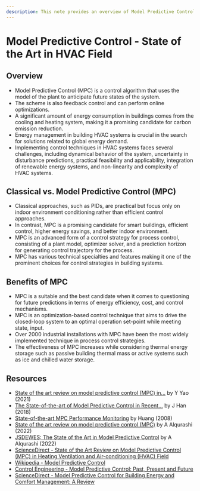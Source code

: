 ```yaml
---
description: This note provides an overview of Model Predictive Control (MPC) and its benefits in the Heating, Ventilation, and Air Conditioning (HVAC) field, as well as resources for further reading.
---
```

# Model Predictive Control - State of the Art in HVAC Field

## Overview
- Model Predictive Control (MPC) is a control algorithm that uses the model of the plant to anticipate future states of the system.
- The scheme is also feedback control and can perform online optimizations.
- A significant amount of energy consumption in buildings comes from the cooling and heating system, making it a promising candidate for carbon emission reduction.
- Energy management in building HVAC systems is crucial in the search for solutions related to global energy demand.
- Implementing control techniques in HVAC systems faces several challenges, including dynamical behavior of the system, uncertainty in disturbance predictions, practical feasibility and applicability, integration of renewable energy systems, and non-linearity and complexity of HVAC systems.

## Classical vs. Model Predictive Control (MPC)
- Classical approaches, such as PIDs, are practical but focus only on indoor environment conditioning rather than efficient control approaches.
- In contrast, MPC is a promising candidate for smart buildings, efficient control, higher energy savings, and better indoor environment.
- MPC is an advanced form of a control strategy for process control, consisting of a plant model, optimizer solver, and a prediction horizon for generating control trajectory for the process.
- MPC has various technical specialties and features making it one of the prominent choices for control strategies in building systems.

## Benefits of MPC
- MPC is a suitable and the best candidate when it comes to questioning for future predictions in terms of energy efficiency, cost, and control mechanisms.
- MPC is an optimization-based control technique that aims to drive the closed-loop system to an optimal operation set-point while meeting state, input.
- Over 2000 industrial installations with MPC have been the most widely implemented technique in process control strategies.
- The effectiveness of MPC increases while considering thermal energy storage such as passive building thermal mass or active systems such as ice and chilled water storage.

## Resources
- [State of the art review on model predictive control (MPC) in...](https://www.sciencedirect.com/science/article/pii/S2405452621000029) by Y Yao (2021)
- [The State-of-the-art of Model Predictive Control in Recent...](https://iopscience.iop.org/article/10.1088/1742-6596/1107/1/012001/meta) by J Han (2018)
- [State-of-the-art MPC Performance Monitoring](https://link.springer.com/chapter/10.1007/978-1-84882-587-1_9) by Huang (2008)
- [State of the art review on model predictive control (MPC)](https://www.researchgate.net/publication/351557322_State_of_the_art_review_on_model_predictive_control_MPC) by A Alqurashi (2022)
- [JSDEWES: The State of the Art in Model Predictive Control](https://www.sdewes.org/jsdewes/pid9) by A Alqurashi (2022)
- [ScienceDirect - State of the Art Review on Model Predictive Control (MPC) in Heating Ventilation and Air-conditioning (HVAC) Field](https://www.sciencedirect.com/science/article/pii/S2405452621000029)
- [Wikipedia - Model Predictive Control](https://en.wikipedia.org/wiki/Model_predictive_control)
- [Control Engineering - Model Predictive Control: Past, Present and Future](https://www.controleng.com/articles/model-predictive-control-past-present-and-future/)
- [ScienceDirect - Model Predictive Control for Building Energy and Comfort Management: A Review](https://www.sciencedirect.com/science/article/pii/S1364815219310299)